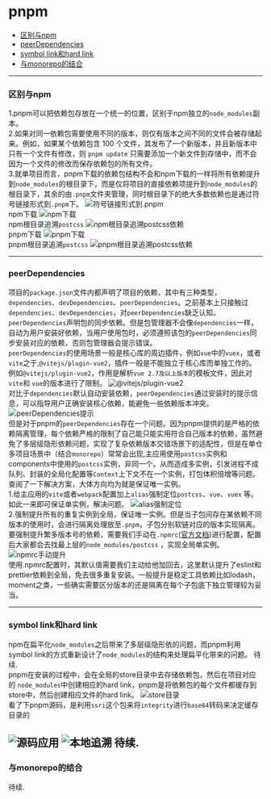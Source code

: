# pnpm
- <a href='#topic1'>区别与npm</a>
- <a href='#topic2'>peerDependencies</a>
- <a href='#topic3'>symbol link和hard link</a>
- <a href='#topic4'>与monorepo的结合</a>

---

### <a id='topic1' style='text-decoration:none;'>区别与npm</a>
1.pnpm可以把依赖包存放在一个统一的位置，区别于npm独立的`node_modules`副本。
<br/>
2.如果对同一依赖包需要使用不同的版本，则仅有版本之间不同的文件会被存储起来。例如，如果某个依赖包含 100 个文件，其发布了一个新版本，并且新版本中只有一个文件有修改，则 `pnpm update` 只需要添加一个新文件到存储中，而不会因为一个文件的修改而保存依赖包的所有文件。
<br/>
3.就单项目而言，pnpm下载的依赖包结构不会和npm下载的一样将所有依赖提升到`node_modules`的根目录下，而是仅将项目的直接依赖项提升到`node_modules`的根目录下，其余的由`.pnpm`文件夹管理，同时根目录下的绝大多数依赖也是通过符号链接形式到`.pnpm`下。
![符号链接形式到.pnpm](./img/pnpm_5.jpg)
<br/>
npm下载
![npm下载](./img/pnpm_1.png)
<br/>
npm根目录追溯`postcss`
![npm根目录追溯postcss依赖](./img/pnpm_3.png)
<br/>
pnpm下载
![pnpm下载](./img/pnpm_2.png)
<br/>
pnpm根目录追溯`postcss`
![pnpm根目录追溯postcss依赖](./img/pnpm_4.png)
<br/>


---

### <a id='topic2' style='text-decoration:none;'>peerDependencies</a>
项目的`package.json`文件内都声明了项目的依赖，其中有三种类型，`dependencies`、`devDependencies`、`peerDependencies`。之前基本上只接触过`dependencies`、`devDependencies`，对`peerDependencies`缺乏认知。
<br/>
`peerDependencies`声明包的同步依赖。但是包管理器不会像`dependencies`一样，自动为用户安装好依赖，当用户使用包时，必须遵照该包的`peerDependencies`同步安装对应的依赖，否则包管理器会提示错误。
<br/>
`peerDependencies`的使用场景一般是核心库的周边插件，例如`vue`中的`vuex`，或者 `vite`之于,`@vitejs/plugin-vue2`，插件一般是不能独立于核心库而单独工作的。例如`@vitejs/plugin-vue2`，作用是解析`vue 2.7及以上版本`的模板文件，因此对`vite`和 `vue`的版本进行了限制。
![@vitejs/plugin-vue2](./img/pnpm_6.png)
<br/>
对比于`dependencies`默认自动安装依赖，`peerDependencies`通过安装时的提示信息，可以指导用户正确安装核心依赖，能避免一些依赖版本冲突。
![peerDependencies提示](./img/pnpm_7.png)
<br/>但是对于pnpm的`peerDependencies`存在一个问题。因为pnpm提供的是严格的依赖隔离管理，每个依赖严格的限制了自己能只能实用符合自己版本的依赖，虽然避免了多层级隐形依赖问题，实现了复杂依赖版本交错场景下的适配性，但是在单仓多项目场景中（结合`monorepo`）常常会出现,主应用使用`postcss`实例和components中使用的`postcss`实例，非同一个。从而造成多实例，引发进程不成队列、封装的全局化配置等`Context`上下文不在一个实例，打包体积倍增等问题。
<br/>查阅了一下解决方案，大体方向均为就是保证唯一实例。
<br/>1.给主应用的`vite`或者`webpack`配置加上`alias`强制定位`postcss`、`vue`、`vuex`  等。如此一来即可保证单实例，解决问题。
![alias强制定位](./img/pnpm_8.png)
<br/>2.强制提升所有的重复实例到全局，保证唯一实例。但是当子包间存在某依赖不同版本的使用时，会进行隔离处理放至`.pnpm`，子包分别软链对应的版本实现隔离。要强制提升繁多版本号的依赖，需要我们手动在`.npmrc`([官方文档](https://pnpm.io/zh/npmrc))进行配置，配置后大家都会去找最上层的`node_modules/postcss` ，实现全局单实例。![npmrc手动提升](./img/pnpm_9.png)
<br/>使用.npmrc配置时，其默认值需要我们主动给他加回去，这里默认提升了eslint和prettier依赖到全局，免去很多重复安装。一般提升是稳定工具依赖比如lodash，moment之类，一些确实需要区分版本的还是隔离在每个子包底下独立管理较为妥当。

---

### <a id='topic3' style='text-decoration:none;'>symbol link和hard link</a>
npm在扁平化`node_modules`之后带来了多层级隐形依的问题，而pnpm利用symbol link的方式重新设计了`node_modules`的结构来处理扁平化带来的问题。
待续.
<br/>
pnpm在安装的过程中，会在全局的store目录中去存储依赖包，然后在项目对应的 `node_modules`中创建相应的hard link，pnpm是将依赖包的每个文件都缓存到store中，然后创建相应文件的hard link。
![store目录](./img/pnpm_10.png)
<br/>
看了下pnpm源码，是利用`ssri`这个包来将`integrity`进行`base64`转码来决定缓存目录的

![源码应用](./img/pnpm_11.png)
![本地追溯](./img/pnpm_12.png)
待续.
---

### <a id='topic4' style='text-decoration:none;'>与monorepo的结合</a>
待续.